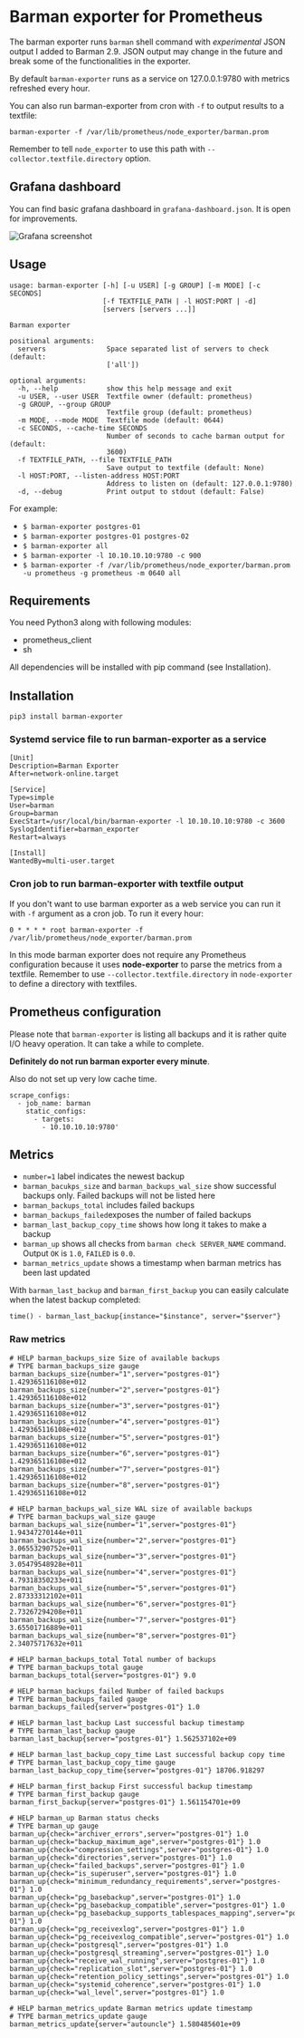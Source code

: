 # Barman exporter for Prometheus

The barman exporter runs `barman` shell command with _experimental_ JSON output I added to Barman 2.9. JSON output may change in the future and break some of the functionalities in the exporter.

By default `barman-exporter` runs as a service on 127.0.0.1:9780 with metrics refreshed every hour.

You can also run barman-exporter from cron with `-f` to output results to a textfile:

```
barman-exporter -f /var/lib/prometheus/node_exporter/barman.prom
```

Remember to tell `node_exporter` to use this path with `--collector.textfile.directory` option.

## Grafana dashboard

You can find basic grafana dashboard in `grafana-dashboard.json`. It is open for improvements.

![Grafana screenshot](grafana-screenshot.png?raw=true "Grafana screenshot")

## Usage

```
usage: barman-exporter [-h] [-u USER] [-g GROUP] [-m MODE] [-c SECONDS]
                       [-f TEXTFILE_PATH | -l HOST:PORT | -d]
                       [servers [servers ...]]

Barman exporter

positional arguments:
  servers               Space separated list of servers to check (default:
                        ['all'])

optional arguments:
  -h, --help            show this help message and exit
  -u USER, --user USER  Textfile owner (default: prometheus)
  -g GROUP, --group GROUP
                        Textfile group (default: prometheus)
  -m MODE, --mode MODE  Textfile mode (default: 0644)
  -c SECONDS, --cache-time SECONDS
                        Number of seconds to cache barman output for (default:
                        3600)
  -f TEXTFILE_PATH, --file TEXTFILE_PATH
                        Save output to textfile (default: None)
  -l HOST:PORT, --listen-address HOST:PORT
                        Address to listen on (default: 127.0.0.1:9780)
  -d, --debug           Print output to stdout (default: False)
```

For example:

- `$ barman-exporter postgres-01`
- `$ barman-exporter postgres-01 postgres-02`
- `$ barman-exporter all`
- `$ barman-exporter -l 10.10.10.10:9780 -c 900`
- `$ barman-exporter -f /var/lib/prometheus/node_exporter/barman.prom -u prometheus -g prometheus -m 0640 all`

## Requirements

You need Python3 along with following modules:

- prometheus_client
- sh

All dependencies will be installed with pip command (see Installation).

## Installation

```
pip3 install barman-exporter
```

### Systemd service file to run barman-exporter as a service

```
[Unit]
Description=Barman Exporter
After=network-online.target

[Service]
Type=simple
User=barman
Group=barman
ExecStart=/usr/local/bin/barman-exporter -l 10.10.10.10:9780 -c 3600
SyslogIdentifier=barman_exporter
Restart=always

[Install]
WantedBy=multi-user.target
```

### Cron job to run barman-exporter with textfile output

If you don't want to use barman exporter as a web service you can run it with `-f` argument as a cron job. To run it every hour:

```
0 * * * * root barman-exporter -f /var/lib/prometheus/node_exporter/barman.prom
```

In this mode barman exporter does not require any Prometheus configuration because it uses **node-exporter** to parse the metrics from a textfile. Remember to use `--collector.textfile.directory` in `node-exporter` to define a directory with textfiles.

## Prometheus configuration

Please note that `barman-exporter` is listing all backups and it is rather quite I/O heavy operation. It can take a while to complete. 

**Definitely do not run barman exporter every minute**.

Also do not set up very low cache time.

```
scrape_configs:
  - job_name: barman
    static_configs:
      - targets:
        - 10.10.10.10:9780'
```

## Metrics

- `number=1` label indicates the newest backup
- `barman_bacukps_size` and `barman_backups_wal_size` show successful backups only. Failed backups will not be listed here
- `barman_backups_total` includes failed backups
- `barman_backups_failed`exposes the number of failed backups
- `barman_last_backup_copy_time` shows how long it takes to make a backup
- `barman_up` shows all checks from `barman check SERVER_NAME` command. Output `OK` is `1.0`, `FAILED` is `0.0`.
- `barman_metrics_update` shows a timestamp when barman metrics has been last updated

With `barman_last_backup` and `barman_first_backup` you can easily calculate when the latest backup completed:

```
time() - barman_last_backup{instance="$instance", server="$server"}
```

### Raw metrics

```
# HELP barman_backups_size Size of available backups
# TYPE barman_backups_size gauge
barman_backups_size{number="1",server="postgres-01"} 1.429365116108e+012
barman_backups_size{number="2",server="postgres-01"} 1.429365116108e+012
barman_backups_size{number="3",server="postgres-01"} 1.429365116108e+012
barman_backups_size{number="4",server="postgres-01"} 1.429365116108e+012
barman_backups_size{number="5",server="postgres-01"} 1.429365116108e+012
barman_backups_size{number="6",server="postgres-01"} 1.429365116108e+012
barman_backups_size{number="7",server="postgres-01"} 1.429365116108e+012
barman_backups_size{number="8",server="postgres-01"} 1.429365116108e+012

# HELP barman_backups_wal_size WAL size of available backups
# TYPE barman_backups_wal_size gauge
barman_backups_wal_size{number="1",server="postgres-01"} 1.94347270144e+011
barman_backups_wal_size{number="2",server="postgres-01"} 3.06553290752e+011
barman_backups_wal_size{number="3",server="postgres-01"} 3.05479548928e+011
barman_backups_wal_size{number="4",server="postgres-01"} 4.79318350233e+011
barman_backups_wal_size{number="5",server="postgres-01"} 2.87333312102e+011
barman_backups_wal_size{number="6",server="postgres-01"} 2.73267294208e+011
barman_backups_wal_size{number="7",server="postgres-01"} 3.65501716889e+011
barman_backups_wal_size{number="8",server="postgres-01"} 2.34075717632e+011

# HELP barman_backups_total Total number of backups
# TYPE barman_backups_total gauge
barman_backups_total{server="postgres-01"} 9.0

# HELP barman_backups_failed Number of failed backups
# TYPE barman_backups_failed gauge
barman_backups_failed{server="postgres-01"} 1.0

# HELP barman_last_backup Last successful backup timestamp
# TYPE barman_last_backup gauge
barman_last_backup{server="postgres-01"} 1.562537102e+09

# HELP barman_last_backup_copy_time Last successful backup copy time
# TYPE barman_last_backup_copy_time gauge
barman_last_backup_copy_time{server="postgres-01"} 18706.918297

# HELP barman_first_backup First successful backup timestamp
# TYPE barman_first_backup gauge
barman_first_backup{server="postgres-01"} 1.561154701e+09

# HELP barman_up Barman status checks
# TYPE barman_up gauge
barman_up{check="archiver_errors",server="postgres-01"} 1.0
barman_up{check="backup_maximum_age",server="postgres-01"} 1.0
barman_up{check="compression_settings",server="postgres-01"} 1.0
barman_up{check="directories",server="postgres-01"} 1.0
barman_up{check="failed_backups",server="postgres-01"} 1.0
barman_up{check="is_superuser",server="postgres-01"} 1.0
barman_up{check="minimum_redundancy_requirements",server="postgres-01"} 1.0
barman_up{check="pg_basebackup",server="postgres-01"} 1.0
barman_up{check="pg_basebackup_compatible",server="postgres-01"} 1.0
barman_up{check="pg_basebackup_supports_tablespaces_mapping",server="postgres-01"} 1.0
barman_up{check="pg_receivexlog",server="postgres-01"} 1.0
barman_up{check="pg_receivexlog_compatible",server="postgres-01"} 1.0
barman_up{check="postgresql",server="postgres-01"} 1.0
barman_up{check="postgresql_streaming",server="postgres-01"} 1.0
barman_up{check="receive_wal_running",server="postgres-01"} 1.0
barman_up{check="replication_slot",server="postgres-01"} 1.0
barman_up{check="retention_policy_settings",server="postgres-01"} 1.0
barman_up{check="systemid_coherence",server="postgres-01"} 1.0
barman_up{check="wal_level",server="postgres-01"} 1.0

# HELP barman_metrics_update Barman metrics update timestamp
# TYPE barman_metrics_update gauge
barman_metrics_update{server="autouncle"} 1.580485601e+09
```
